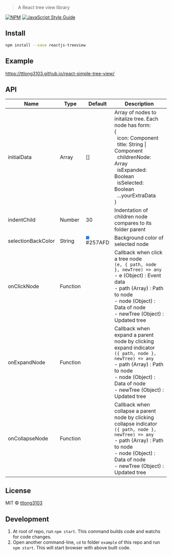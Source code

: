 > A React tree view library

[![NPM](https://img.shields.io/npm/v/reactjs-treeview.svg)](https://www.npmjs.com/package/reactjs-treeview) [![JavaScript Style Guide](https://img.shields.io/badge/code_style-standard-brightgreen.svg)](https://standardjs.com)

## Install

```bash
npm install --save reactjs-treeview
```

## Example

https://ttlong3103.github.io/react-simple-tree-view/

## API

Name | Type | Default | Description
--- | --- | --- | ---
initialData | Array | [] | Array of nodes to initalize tree. Each node has form:<br>{<br>&nbsp;&nbsp;icon: Component<br>&nbsp;&nbsp;title: String \| Component<br>&nbsp;&nbsp;childrenNode: Array<br>&nbsp;&nbsp;isExpanded: Boolean<br>&nbsp;&nbsp;isSelected: Boolean<br>&nbsp;&nbsp;...yourExtraData<br>}
indentChild | Number | 30 | Indentation of children node compares to its folder parent
selectionBackColor | String | <div style="width:10px; height:10px; background-color:#257AFD"></div>#257AFD | Background color of selected node
onClickNode | Function | | Callback when click a tree node<br>`(e, { path, node }, newTree) => any`<br>- e (Object) : Event data<br>- path (Array) : Path to node<br>- node (Object) : Data of node<br>- newTree (Object) : Updated tree
onExpandNode | Function | | Callback when expand a parent node by clicking expand indicator<br>`({ path, node }, newTree) => any`<br>- path (Array) : Path to node<br>- node (Object) : Data of node<br>- newTree (Object) : Updated tree
onCollapseNode | Function | | Callback when collapse a parent node by clicking collapse indicator<br>`({ path, node }, newTree) => any`<br>- path (Array) : Path to node<br>- node (Object) : Data of node<br>- newTree (Object) : Updated tree

## License

MIT © [ttlong3103](https://github.com/ttlong3103)

## Development

1. At root of repo, run `npm start`. This command builds code and watchs for code changes.
2. Open another command-line, `cd` to folder `example` of this repo and run `npm start`. This will start browser with above built code.